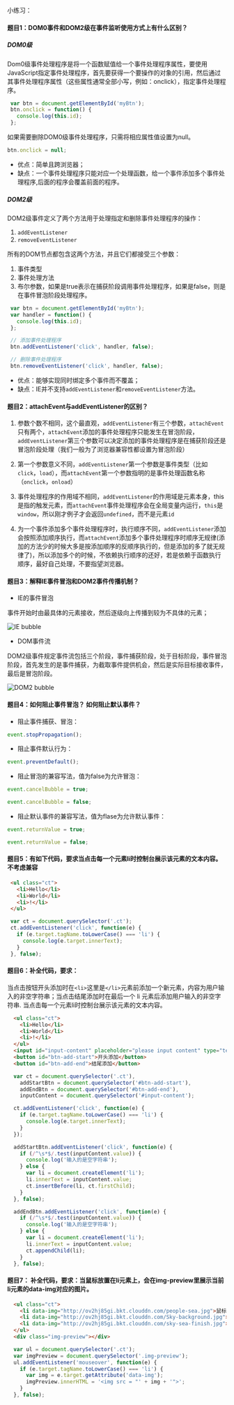 小练习：

#### 题目1：DOM0事件和DOM2级在事件监听使用方式上有什么区别？

##### DOM0级

Dom0级事件处理程序是将一个函数赋值给一个事件处理程序属性，要使用JavaScript指定事件处理程序，首先要获得一个要操作的对象的引用，然后通过其事件处理程序属性（这些属性通常全部小写，例如：onclick），指定事件处理程序。

```javascript
 var btn = document.getElementById('myBtn');
 btn.onclick = function() {
   console.log(this.id);
 };
 ```

 如果需要删除DOM0级事件处理程序，只需将相应属性值设置为null。

 ```javascript
 btn.onclick = null;
 ```

 * 优点：简单且跨浏览器；
 * 缺点：一个事件处理程序只能对应一个处理函数，给一个事件添加多个事件处理程序,后面的程序会覆盖前面的程序。

##### DOM2级

DOM2级事件定义了两个方法用于处理指定和删除事件处理程序的操作：

1. `addEventListener`
2. `removeEventListener`

所有的DOM节点都包含这两个方法，并且它们都接受三个参数：

1. 事件类型
2. 事件处理方法
3. 布尔参数，如果是true表示在捕获阶段调用事件处理程序，如果是false，则是在事件冒泡阶段处理程序。

```javascript
 var btn = document.getElementById('myBtn');
 var handler = function() {
   console.log(this.id);
 };

 // 添加事件处理程序
 btn.addEventListener('click', handler, false);

 // 删除事件处理程序
 btn.removeEventListener('click', handler, false);
 ```

* 优点：能够实现同时绑定多个事件而不覆盖；
* 缺点：IE并不支持`addEventListener`和`removeEventListener`方法。


#### 题目2：attachEvent与addEventListener的区别？

1. 参数个数不相同，这个最直观，`addEventListener`有三个参数，`attachEvent`只有两个，`attachEvent`添加的事件处理程序只能发生在冒泡阶段，`addEventListener`第三个参数可以决定添加的事件处理程序是在捕获阶段还是冒泡阶段处理（我们一般为了浏览器兼容性都设置为冒泡阶段）

2. 第一个参数意义不同，`addEventListener`第一个参数是事件类型（比如`click`，`load`），而`attachEvent`第一个参数指明的是事件处理函数名称（`onclick`，`onload`）

3. 事件处理程序的作用域不相同，`addEventListener`的作用域是元素本身，this是指的触发元素，而`attachEvent`事件处理程序会在全局变量内运行，`this`是`window`，所以刚才例子才会返回`undefined`，而不是元素`id`

4. 为一个事件添加多个事件处理程序时，执行顺序不同，`addEventListener`添加会按照添加顺序执行，而`attachEvent`添加多个事件处理程序时顺序无规律(添加的方法少的时候大多是按添加顺序的反顺序执行的，但是添加的多了就无规律了)，所以添加多个的时候，不依赖执行顺序的还好，若是依赖于函数执行顺序，最好自己处理，不要指望浏览器。

#### 题目3：解释IE事件冒泡和DOM2事件传播机制？

* IE的事件冒泡

事件开始时由最具体的元素接收，然后逐级向上传播到较为不具体的元素；

![IE bubble](http://ov2hj85gi.bkt.clouddn.com/IE-bubble.png)

* DOM事件流

DOM2级事件规定事件流包括三个阶段，事件捕获阶段，处于目标阶段，事件冒泡阶段，首先发生的是事件捕获，为截取事件提供机会，然后是实际目标接收事件，最后是冒泡阶段。

![DOM2 bubble](http://ov2hj85gi.bkt.clouddn.com/DOM2-bubble.png)

#### 题目4：如何阻止事件冒泡？ 如何阻止默认事件？

* 阻止事件捕获、冒泡：

```javascript
event.stopPropagation();
```

* 阻止事件默认行为：

```javascript
event.preventDefault(); 
```

* 阻止冒泡的兼容写法，值为false为允许冒泡：

```javascript
event.cancelBubble = true;

event.cancelBubble = false;
```

* 阻止默认事件的兼容写法，值为flase为允许默认事件：

```javascript
event.returnValue = true; 

event.returnValue = false;
```

#### 题目5：有如下代码，要求当点击每一个元素li时控制台展示该元素的文本内容。不考虑兼容

```html
 <ul class="ct">
   <li>Hello</li>
   <li>World</li>
   <li>!</li>
 </ul>
```

```javascript
 var ct = document.querySelector('.ct');
 ct.addEventListener('click', function(e) {
   if (e.target.tagName.toLowerCase() === 'li') {
     console.log(e.target.innerText);
   }
 }, false);
 ```

#### 题目6：补全代码，要求：

当点击按钮开头添加时在`<li>`这里是`</li>`元素前添加一个新元素，内容为用户输入的非空字符串；当点击结尾添加时在最后一个 li 元素后添加用户输入的非空字符串.
当点击每一个元素li时控制台展示该元素的文本内容。

```html
  <ul class="ct">
    <li>Hello</li>
    <li>World</li>
    <li>!</li>
  </ul>
  <input id="input-content" placeholder="please input content" type="text">
  <button id="btn-add-start">开头添加</button>
  <button id="btn-add-end">结尾添加</button>
```

```javascript
  var ct = document.querySelector('.ct'),
    addStartBtn = document.querySelector('#btn-add-start'),
    addEndBtn = document.querySelector('#btn-add-end'),
    inputContent = document.querySelector('#input-content');

  ct.addEventListener('click', function(e) {
    if (e.target.tagName.toLowerCase() === 'li') {
      console.log(e.target.innerText);
    }
  });

  addStartBtn.addEventListener('click', function(e) {
    if (/^\s*$/.test(inputContent.value)) {
      console.log('输入的是空字符串');
    } else {
      var li = document.createElement('li');
      li.innerText = inputContent.value;
      ct.insertBefore(li, ct.firstChild);
    }
  }, false);

  addEndBtn.addEventListener('click', function(e) {
    if (/^\s*$/.test(inputContent.value)) {
      console.log('输入的是空字符串');
    } else {
      var li = document.createElement('li');
      li.innerText = inputContent.value;
      ct.appendChild(li);
    }
  }, false);
  ```

#### 题目7： 补全代码，要求：当鼠标放置在li元素上，会在img-preview里展示当前li元素的data-img对应的图片。

```html
  <ul class="ct">
    <li data-img="http://ov2hj85gi.bkt.clouddn.com/people-sea.jpg">鼠标放置查看图片1</li>
    <li data-img="http://ov2hj85gi.bkt.clouddn.com/Sky-background.jpg">鼠标放置查看图片2</li>
    <li data-img="http://ov2hj85gi.bkt.clouddn.com/sky-sea-finish.jpg">鼠标放置查看图片3</li>
  </ul>
  <div class="img-preview"></div>
```

```javascript
  var ul = document.querySelector('.ct');
  var imgPreview = document.querySelector('.img-preview');
  ul.addEventListener('mouseover', function(e) {
    if (e.target.tagName.toLowerCase() === 'li') {
      var img = e.target.getAttribute('data-img');
      imgPreview.innerHTML = '<img src = "' + img + '">';
    }
  }, false);
```


